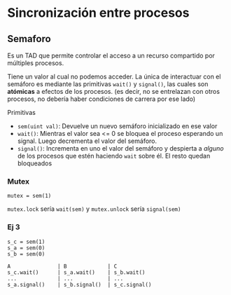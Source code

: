 # Sincronización entre procesos

## Semaforo

Es un TAD que permite controlar el acceso a un recurso compartido por
múltiples procesos.

Tiene un valor al cual no podemos acceder. La única de interactuar con el
semáforo es mediante las primitivas `wait()` y `signal()`, las cuales son
**atómicas** a efectos de los procesos. (es decir, no se entrelazan con
otros procesos, no debería haber condiciones de carrera por ese lado)

Primitivas

- `sem(uint val)`: Devuelve un nuevo semáforo inicializado en ese valor
- `wait()`: Mientras el valor sea <= 0 se bloquea el proceso esperando
  un signal. Luego decrementa el valor del semáforo.
- `signal()`: Incrementa en uno el valor del semáforo y despierta a
  *alguno* de los procesos que estén haciendo `wait` sobre él. El resto
  quedan bloqueados

### Mutex

```mutex = sem(1)```

`mutex.lock` sería `wait(sem)` y `mutex.unlock` sería `signal(sem)`

### Ej 3

```text
s_c = sem(1)
s_a = sem(0)
s_b = sem(0)

A               | B             | C
s_c.wait()      | s_a.wait()    | s_b.wait()
...             | ...           | ...
s_a.signal()    | s_b.signal()  | s_c.signal()
```
